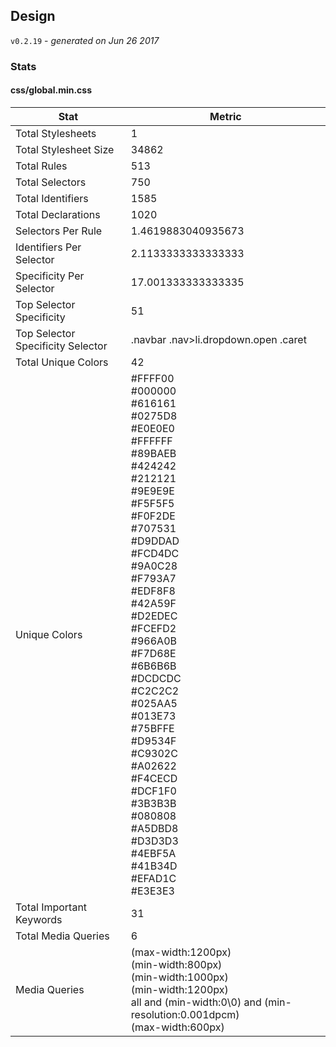 ## Design
`v0.2.19` - *generated on Jun 26 2017*
### Stats
#### css/global.min.css
|Stat|Metric|
|---|---|
|Total Stylesheets|1|
|Total Stylesheet Size|34862|
|Total Rules|513|
|Total Selectors|750|
|Total Identifiers|1585|
|Total Declarations|1020|
|Selectors Per Rule|1.4619883040935673|
|Identifiers Per Selector|2.1133333333333333|
|Specificity Per Selector|17.001333333333335|
|Top Selector Specificity|51|
|Top Selector Specificity Selector|.navbar .nav>li.dropdown.open .caret|
|Total Unique Colors|42|
|Unique Colors|#FFFF00<br/>#000000<br/>#616161<br/>#0275D8<br/>#E0E0E0<br/>#FFFFFF<br/>#89BAEB<br/>#424242<br/>#212121<br/>#9E9E9E<br/>#F5F5F5<br/>#F0F2DE<br/>#707531<br/>#D9DDAD<br/>#FCD4DC<br/>#9A0C28<br/>#F793A7<br/>#EDF8F8<br/>#42A59F<br/>#D2EDEC<br/>#FCEFD2<br/>#966A0B<br/>#F7D68E<br/>#6B6B6B<br/>#DCDCDC<br/>#C2C2C2<br/>#025AA5<br/>#013E73<br/>#75BFFE<br/>#D9534F<br/>#C9302C<br/>#A02622<br/>#F4CECD<br/>#DCF1F0<br/>#3B3B3B<br/>#080808<br/>#A5DBD8<br/>#D3D3D3<br/>#4EBF5A<br/>#41B34D<br/>#EFAD1C<br/>#E3E3E3|
|Total Important Keywords|31|
|Total Media Queries|6|
|Media Queries|(max-width:1200px)<br/>(min-width:800px)<br/>(min-width:1000px)<br/>(min-width:1200px)<br/>all and (min-width:0\0) and (min-resolution:0.001dpcm)<br/>(max-width:600px)|